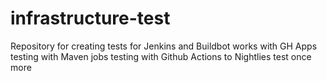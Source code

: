 # infrastructure-test
Repository for creating tests for Jenkins and Buildbot
works with GH Apps
testing with Maven jobs
testing with Github Actions to Nightlies
test once more
